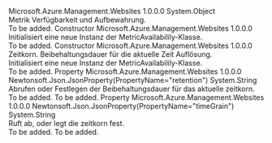 <Type Name="MetricAvailabilily" FullName="Microsoft.Azure.Management.WebSites.Models.MetricAvailabilily">
  <TypeSignature Language="C#" Value="public class MetricAvailabilily" />
  <TypeSignature Language="ILAsm" Value=".class public auto ansi beforefieldinit MetricAvailabilily extends System.Object" />
  <TypeSignature Language="DocId" Value="T:Microsoft.Azure.Management.WebSites.Models.MetricAvailabilily" />
  <TypeSignature Language="VB.NET" Value="Public Class MetricAvailabilily" />
  <TypeSignature Language="F#" Value="type MetricAvailabilily = class" />
  <AssemblyInfo>
    <AssemblyName>Microsoft.Azure.Management.Websites</AssemblyName>
    <AssemblyVersion>1.0.0.0</AssemblyVersion>
  </AssemblyInfo>
  <Base>
    <BaseTypeName>System.Object</BaseTypeName>
  </Base>
  <Interfaces />
  <Docs>
    <summary>
            Metrik Verfügbarkeit und Aufbewahrung.
            </summary>
    <remarks>To be added.</remarks>
  </Docs>
  <Members>
    <Member MemberName=".ctor">
      <MemberSignature Language="C#" Value="public MetricAvailabilily ();" />
      <MemberSignature Language="ILAsm" Value=".method public hidebysig specialname rtspecialname instance void .ctor() cil managed" />
      <MemberSignature Language="DocId" Value="M:Microsoft.Azure.Management.WebSites.Models.MetricAvailabilily.#ctor" />
      <MemberSignature Language="VB.NET" Value="Public Sub New ()" />
      <MemberType>Constructor</MemberType>
      <AssemblyInfo>
        <AssemblyName>Microsoft.Azure.Management.Websites</AssemblyName>
        <AssemblyVersion>1.0.0.0</AssemblyVersion>
      </AssemblyInfo>
      <Parameters />
      <Docs>
        <summary>
            Initialisiert eine neue Instanz der MetricAvailabilily-Klasse.
            </summary>
        <remarks>To be added.</remarks>
      </Docs>
    </Member>
    <Member MemberName=".ctor">
      <MemberSignature Language="C#" Value="public MetricAvailabilily (string timeGrain = null, string retention = null);" />
      <MemberSignature Language="ILAsm" Value=".method public hidebysig specialname rtspecialname instance void .ctor(string timeGrain, string retention) cil managed" />
      <MemberSignature Language="DocId" Value="M:Microsoft.Azure.Management.WebSites.Models.MetricAvailabilily.#ctor(System.String,System.String)" />
      <MemberSignature Language="VB.NET" Value="Public Sub New (Optional timeGrain As String = null, Optional retention As String = null)" />
      <MemberSignature Language="F#" Value="new Microsoft.Azure.Management.WebSites.Models.MetricAvailabilily : string * string -&gt; Microsoft.Azure.Management.WebSites.Models.MetricAvailabilily" Usage="new Microsoft.Azure.Management.WebSites.Models.MetricAvailabilily (timeGrain, retention)" />
      <MemberType>Constructor</MemberType>
      <AssemblyInfo>
        <AssemblyName>Microsoft.Azure.Management.Websites</AssemblyName>
        <AssemblyVersion>1.0.0.0</AssemblyVersion>
      </AssemblyInfo>
      <Parameters>
        <Parameter Name="timeGrain" Type="System.String" />
        <Parameter Name="retention" Type="System.String" />
      </Parameters>
      <Docs>
        <param name="timeGrain">Zeitkorn.</param>
        <param name="retention">Beibehaltungsdauer für die aktuelle Zeit Auflösung.</param>
        <summary>
            Initialisiert eine neue Instanz der MetricAvailabilily-Klasse.
            </summary>
        <remarks>To be added.</remarks>
      </Docs>
    </Member>
    <Member MemberName="Retention">
      <MemberSignature Language="C#" Value="public string Retention { get; set; }" />
      <MemberSignature Language="ILAsm" Value=".property instance string Retention" />
      <MemberSignature Language="DocId" Value="P:Microsoft.Azure.Management.WebSites.Models.MetricAvailabilily.Retention" />
      <MemberSignature Language="VB.NET" Value="Public Property Retention As String" />
      <MemberSignature Language="F#" Value="member this.Retention : string with get, set" Usage="Microsoft.Azure.Management.WebSites.Models.MetricAvailabilily.Retention" />
      <MemberType>Property</MemberType>
      <AssemblyInfo>
        <AssemblyName>Microsoft.Azure.Management.Websites</AssemblyName>
        <AssemblyVersion>1.0.0.0</AssemblyVersion>
      </AssemblyInfo>
      <Attributes>
        <Attribute>
          <AttributeName>Newtonsoft.Json.JsonProperty(PropertyName="retention")</AttributeName>
        </Attribute>
      </Attributes>
      <ReturnValue>
        <ReturnType>System.String</ReturnType>
      </ReturnValue>
      <Docs>
        <summary>
            Abrufen oder Festlegen der Beibehaltungsdauer für das aktuelle zeitkorn.
            </summary>
        <value>To be added.</value>
        <remarks>To be added.</remarks>
      </Docs>
    </Member>
    <Member MemberName="TimeGrain">
      <MemberSignature Language="C#" Value="public string TimeGrain { get; set; }" />
      <MemberSignature Language="ILAsm" Value=".property instance string TimeGrain" />
      <MemberSignature Language="DocId" Value="P:Microsoft.Azure.Management.WebSites.Models.MetricAvailabilily.TimeGrain" />
      <MemberSignature Language="VB.NET" Value="Public Property TimeGrain As String" />
      <MemberSignature Language="F#" Value="member this.TimeGrain : string with get, set" Usage="Microsoft.Azure.Management.WebSites.Models.MetricAvailabilily.TimeGrain" />
      <MemberType>Property</MemberType>
      <AssemblyInfo>
        <AssemblyName>Microsoft.Azure.Management.Websites</AssemblyName>
        <AssemblyVersion>1.0.0.0</AssemblyVersion>
      </AssemblyInfo>
      <Attributes>
        <Attribute>
          <AttributeName>Newtonsoft.Json.JsonProperty(PropertyName="timeGrain")</AttributeName>
        </Attribute>
      </Attributes>
      <ReturnValue>
        <ReturnType>System.String</ReturnType>
      </ReturnValue>
      <Docs>
        <summary>
            Ruft ab, oder legt die zeitkorn fest.
            </summary>
        <value>To be added.</value>
        <remarks>To be added.</remarks>
      </Docs>
    </Member>
  </Members>
</Type>
